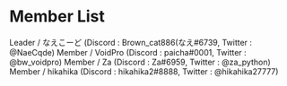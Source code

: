# Member List
Leader / なえこーど (Discord : Brown_cat886(なえ#6739, Twitter : @NaeCqde)
Member / VoidPro (Discord : paicha#0001, Twitter : @bw_voidpro)
Member / Za (Discord : Za#6959, Twitter : @za_python)
Member / hikahika (Discord : hikahika2#8888, Twitter : @hikahika27777)
